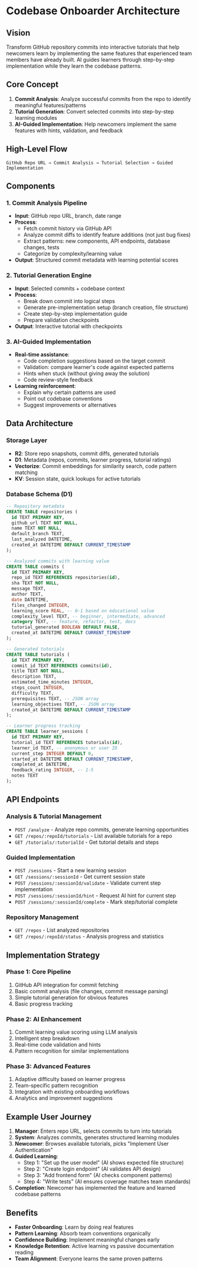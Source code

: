 # Codebase Onboarder Architecture

## Vision

Transform GitHub repository commits into interactive tutorials that help newcomers learn by implementing the same features that experienced team members have already built. AI guides learners through step-by-step implementation while they learn the codebase patterns.

## Core Concept

1. **Commit Analysis**: Analyze successful commits from the repo to identify meaningful features/patterns
2. **Tutorial Generation**: Convert selected commits into step-by-step learning modules
3. **AI-Guided Implementation**: Help newcomers implement the same features with hints, validation, and feedback

## High-Level Flow

```
GitHub Repo URL → Commit Analysis → Tutorial Selection → Guided Implementation
```

## Components

### 1. Commit Analysis Pipeline

- **Input**: GitHub repo URL, branch, date range
- **Process**:
  - Fetch commit history via GitHub API
  - Analyze commit diffs to identify feature additions (not just bug fixes)
  - Extract patterns: new components, API endpoints, database changes, tests
  - Categorize by complexity/learning value
- **Output**: Structured commit metadata with learning potential scores

### 2. Tutorial Generation Engine

- **Input**: Selected commits + codebase context
- **Process**:
  - Break down commit into logical steps
  - Generate pre-implementation setup (branch creation, file structure)
  - Create step-by-step implementation guide
  - Prepare validation checkpoints
- **Output**: Interactive tutorial with checkpoints

### 3. AI-Guided Implementation

- **Real-time assistance**:
  - Code completion suggestions based on the target commit
  - Validation: compare learner's code against expected patterns
  - Hints when stuck (without giving away the solution)
  - Code review-style feedback
- **Learning reinforcement**:
  - Explain why certain patterns are used
  - Point out codebase conventions
  - Suggest improvements or alternatives

## Data Architecture

### Storage Layer

- **R2**: Store repo snapshots, commit diffs, generated tutorials
- **D1**: Metadata (repos, commits, learner progress, tutorial ratings)
- **Vectorize**: Commit embeddings for similarity search, code pattern matching
- **KV**: Session state, quick lookups for active tutorials

### Database Schema (D1)

```sql
-- Repository metadata
CREATE TABLE repositories (
  id TEXT PRIMARY KEY,
  github_url TEXT NOT NULL,
  name TEXT NOT NULL,
  default_branch TEXT,
  last_analyzed DATETIME,
  created_at DATETIME DEFAULT CURRENT_TIMESTAMP
);

-- Analyzed commits with learning value
CREATE TABLE commits (
  id TEXT PRIMARY KEY,
  repo_id TEXT REFERENCES repositories(id),
  sha TEXT NOT NULL,
  message TEXT,
  author TEXT,
  date DATETIME,
  files_changed INTEGER,
  learning_score REAL, -- 0-1 based on educational value
  complexity_level TEXT, -- beginner, intermediate, advanced
  category TEXT, -- feature, refactor, test, docs
  tutorial_generated BOOLEAN DEFAULT FALSE,
  created_at DATETIME DEFAULT CURRENT_TIMESTAMP
);

-- Generated tutorials
CREATE TABLE tutorials (
  id TEXT PRIMARY KEY,
  commit_id TEXT REFERENCES commits(id),
  title TEXT NOT NULL,
  description TEXT,
  estimated_time_minutes INTEGER,
  steps_count INTEGER,
  difficulty TEXT,
  prerequisites TEXT, -- JSON array
  learning_objectives TEXT, -- JSON array
  created_at DATETIME DEFAULT CURRENT_TIMESTAMP
);

-- Learner progress tracking
CREATE TABLE learner_sessions (
  id TEXT PRIMARY KEY,
  tutorial_id TEXT REFERENCES tutorials(id),
  learner_id TEXT, -- anonymous or user ID
  current_step INTEGER DEFAULT 0,
  started_at DATETIME DEFAULT CURRENT_TIMESTAMP,
  completed_at DATETIME,
  feedback_rating INTEGER, -- 1-5
  notes TEXT
);
```

## API Endpoints

### Analysis & Tutorial Management

- `POST /analyze` - Analyze repo commits, generate learning opportunities
- `GET /repos/:repoId/tutorials` - List available tutorials for a repo
- `GET /tutorials/:tutorialId` - Get tutorial details and steps

### Guided Implementation

- `POST /sessions` - Start a new learning session
- `GET /sessions/:sessionId` - Get current session state
- `POST /sessions/:sessionId/validate` - Validate current step implementation
- `POST /sessions/:sessionId/hint` - Request AI hint for current step
- `POST /sessions/:sessionId/complete` - Mark step/tutorial complete

### Repository Management

- `GET /repos` - List analyzed repositories
- `GET /repos/:repoId/status` - Analysis progress and statistics

## Implementation Strategy

### Phase 1: Core Pipeline

1. GitHub API integration for commit fetching
2. Basic commit analysis (file changes, commit message parsing)
3. Simple tutorial generation for obvious features
4. Basic progress tracking

### Phase 2: AI Enhancement

1. Commit learning value scoring using LLM analysis
2. Intelligent step breakdown
3. Real-time code validation and hints
4. Pattern recognition for similar implementations

### Phase 3: Advanced Features

1. Adaptive difficulty based on learner progress
2. Team-specific pattern recognition
3. Integration with existing onboarding workflows
4. Analytics and improvement suggestions

## Example User Journey

1. **Manager**: Enters repo URL, selects commits to turn into tutorials
2. **System**: Analyzes commits, generates structured learning modules
3. **Newcomer**: Browses available tutorials, picks "Implement User Authentication"
4. **Guided Learning**:
   - Step 1: "Set up the user model" (AI shows expected file structure)
   - Step 2: "Create login endpoint" (AI validates API design)
   - Step 3: "Add frontend form" (AI checks component patterns)
   - Step 4: "Write tests" (AI ensures coverage matches team standards)
5. **Completion**: Newcomer has implemented the feature and learned codebase patterns

## Benefits

- **Faster Onboarding**: Learn by doing real features
- **Pattern Learning**: Absorb team conventions organically
- **Confidence Building**: Implement meaningful changes early
- **Knowledge Retention**: Active learning vs passive documentation reading
- **Team Alignment**: Everyone learns the same proven patterns
